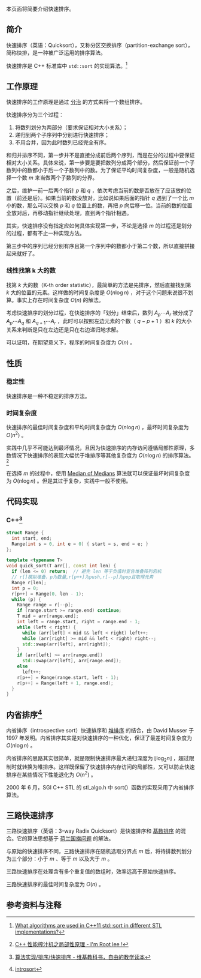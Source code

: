 本页面将简要介绍快速排序。

## 简介

快速排序（英语：Quicksort），又称分区交换排序（partition-exchange sort），简称快排，是一种被广泛运用的排序算法。

快速排序是 C++ 标准库中 `std::sort` 的实现算法。[^ref1]

## 工作原理

快速排序的工作原理是通过 [分治](./divide-and-conquer.md) 的方式来将一个数组排序。

快速排序分为三个过程：

1. 将数列划分为两部分（要求保证相对大小关系）；
2. 递归到两个子序列中分别进行快速排序；
3. 不用合并，因为此时数列已经完全有序。

和归并排序不同，第一步并不是直接分成前后两个序列，而是在分的过程中要保证相对大小关系。具体来说，第一步要是要把数列分成两个部分，然后保证前一个子数列中的数都小于后一个子数列中的数。为了保证平均时间复杂度，一般是随机选择一个数 $m$ 来当做两个子数列的分界。

之后，维护一前一后两个指针 $p$ 和 $q$ ，依次考虑当前的数是否放在了应该放的位置（前还是后）。如果当前的数没放对，比如说如果后面的指针 $q$ 遇到了一个比 $m$ 小的数，那么可以交换 $p$ 和 $q$ 位置上的数，再把 $p$ 向后移一位。当前的数的位置全放对后，再移动指针继续处理，直到两个指针相遇。

其实，快速排序没有指定应如何具体实现第一步，不论是选择 $m$ 的过程还是划分的过程，都有不止一种实现方法。

第三步中的序列已经分别有序且第一个序列中的数都小于第二个数，所以直接拼接起来就好了。

### 线性找第 k 大的数

找第 $k$ 大的数（K-th order statistic），最简单的方法是先排序，然后直接找到第 $k$ 大的位置的元素。这样做的时间复杂度是 $O(n\log n)$ ，对于这个问题来说很不划算。事实上存在时间复杂度 $O(n)$ 的解法。

考虑快速排序的划分过程，在快速排序的「划分」结束后，数列 $A_{p} \cdots A_{r}$ 被分成了 $A_{p} \cdots A_{q}$ 和 $A_{q+1} \cdots A_{r}$ ，此时可以按照左边元素的个数（ $q - p + 1$ ）和 $k$ 的大小关系来判断是只在左边还是只在右边递归地求解。

可以证明，在期望意义下，程序的时间复杂度为 $O(n)$ 。

## 性质

### 稳定性

快速排序是一种不稳定的排序方法。

### 时间复杂度

快速排序的最佳时间复杂度和平均时间复杂度为 $O(n\log n)$ ，最坏时间复杂度为 $O(n^2)$ 。

实践中几乎不可能达到最坏情况，且因为快速排序的内存访问遵循局部性原理，多数情况下快速排序的表现大幅优于堆排序等其他复杂度为 $O(n \log n)$ 的排序算法。[^ref2]

在选择 $m$ 的过程中，使用 [Median of Medians](https://en.wikipedia.org/wiki/Median_of_medians) 算法就可以保证最坏时间复杂度为 $O(n\log n)$ 。但是其过于复杂，实践中一般不使用。

## 代码实现

### C++[^ref3]

```cpp
struct Range {
  int start, end;
  Range(int s = 0, int e = 0) { start = s, end = e; }
};

template <typename T>
void quick_sort(T arr[], const int len) {
  if (len <= 0) return;  // 避免 len 等于负值时宣告堆叠阵列宕机
  // r[]模拟堆叠，p为数量,r[p++]为push,r[--p]为pop且取得元素
  Range r[len];
  int p = 0;
  r[p++] = Range(0, len - 1);
  while (p) {
    Range range = r[--p];
    if (range.start >= range.end) continue;
    T mid = arr[range.end];
    int left = range.start, right = range.end - 1;
    while (left < right) {
      while (arr[left] < mid && left < right) left++;
      while (arr[right] >= mid && left < right) right--;
      std::swap(arr[left], arr[right]);
    }
    if (arr[left] >= arr[range.end])
      std::swap(arr[left], arr[range.end]);
    else
      left++;
    r[p++] = Range(range.start, left - 1);
    r[p++] = Range(left + 1, range.end);
  }
}
```

## 内省排序[^ref4]

内省排序（introspective sort）快速排序和 [堆排序](heap-sort.md) 的结合，由 David Musser 于 1997 年发明。内省排序其实是对快速排序的一种优化，保证了最差时间复杂度为 $O(n\log n)$ 。

内省排序的思路其实很简单，就是限制快速排序最大递归深度为 $\lfloor \log_2n \rfloor$ ，超过限制时就转换为堆排序。这样既保留了快速排序内存访问的局部性，又可以防止快速排序在某些情况下性能退化为 $O(n^2)$ 。

2000 年 6 月，SGI C++ STL 的 stl_algo.h 中 sort(）函数的实现采用了内省排序算法。

## 三路快速排序

三路快速排序（英语：3-way Radix Quicksort）是快速排序和 [基数排序](radix-sort.md) 的混合。它的算法思想基于 [荷兰国旗问题](https://en.wikipedia.org/wiki/Dutch_national_flag_problem) 的解法。

与原始的快速排序不同，三路快速排序在随机选取分界点 $m$ 后，将待排数列划分为三个部分：小于 $m$ 、等于 $m$ 以及大于 $m$ 。

三路快速排序在处理含有多个重复值的数组时，效率远高于原始快速排序。

三路快速排序的最佳时间复杂度为 $O(n)$ 。

## 参考资料与注释

[^ref1]:  [What algorithms are used in C++11 std::sort in different STL implementations?](https://stackoverflow.com/questions/22339240/what-algorithms-are-used-in-c11-stdsort-in-different-stl-implementations) 

[^ref2]:  [C++ 性能榨汁机之局部性原理 - I'm Root lee !](http://irootlee.com/juicer_locality/) 

[^ref3]:  [算法实现/排序/快速排序 - 维基教科书，自由的教学读本](https://zh.wikibooks.org/wiki/%E7%AE%97%E6%B3%95%E5%AE%9E%E7%8E%B0/%E6%8E%92%E5%BA%8F/%E5%BF%AB%E9%80%9F%E6%8E%92%E5%BA%8F) 

[^ref4]:  [introsort](https://en.wikipedia.org/wiki/Introsort) 
